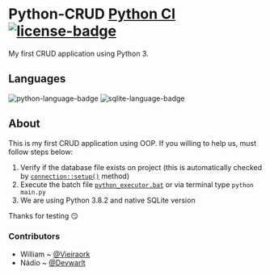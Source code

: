 # Python-CRUD [Python CI](https://github.com/WilliamVie/Python-Crud/workflows/Python%20CI/badge.svg) [![license-badge]][license]
My first CRUD application using Python 3.

## Languages
![python-language-badge] ![sqlite-language-badge]

## About
This is my first CRUD application using OOP. If you willing to help us, must follow steps below:
1. Verify if the database file exists on project (this is automatically checked by [`connection::setup()`][ref-1] method)
1. Execute the batch file [`python_executor.bat`][ref-2] or via terminal type `python main.py`
1. We are using Python 3.8.2 and native SQLite version

Thanks for testing :smirk:

### Contributors
- William ~ [@Vieiraork][william-ref]
- Nádio ~ [@Devwarlt][nadio-ref]

[william-ref]: https://github.com/Vieiraork
[nadio-ref]: https://github.com/Devwarlt

[python-language-badge]: https://img.shields.io/badge/Python-3.8.3-blue?logo=python&style=plastic
[sqlite-language-badge]: https://img.shields.io/badge/SQLite-3-blue?logo=sqlite&style=plastic

[license-badge]: https://img.shields.io/badge/MIT-gray?style=plastic
[license]: /LICENSE

[ref-1]: /src/connection.py#L7
[ref-2]: /src/python_executor.bat
